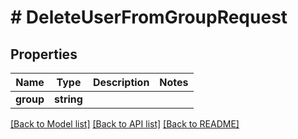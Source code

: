 # # DeleteUserFromGroupRequest

## Properties

Name | Type | Description | Notes
------------ | ------------- | ------------- | -------------
**group** | **string** |  |

[[Back to Model list]](../../README.md#models) [[Back to API list]](../../README.md#endpoints) [[Back to README]](../../README.md)
